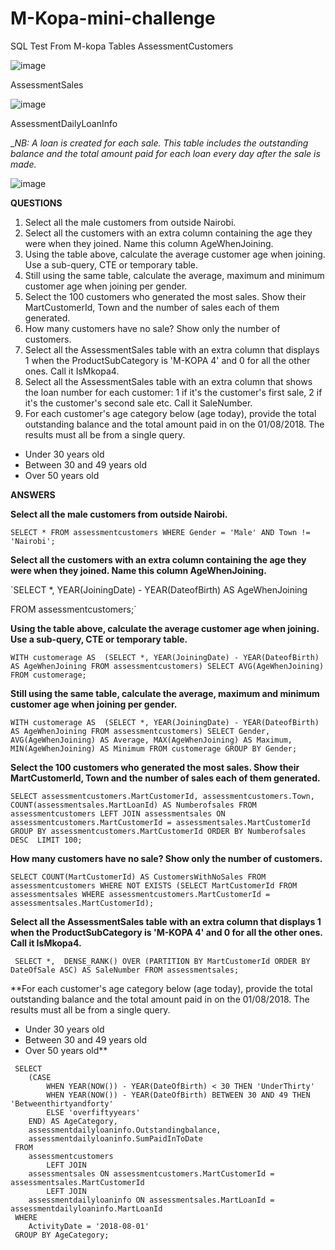 # M-Kopa-mini-challenge
SQL Test From M-kopa 
Tables 
AssessmentCustomers

![image](https://user-images.githubusercontent.com/10958742/123120438-fa7c8680-d44c-11eb-86d5-c7a9b3d0e67f.png)

AssessmentSales

![image](https://user-images.githubusercontent.com/10958742/123120502-09fbcf80-d44d-11eb-999a-77d7d859fb2f.png)

AssessmentDailyLoanInfo

__NB: A loan is created for each sale. This table includes the outstanding balance and the total amount paid for each loan every day after the sale is made._

![image](https://user-images.githubusercontent.com/10958742/123120523-0f591a00-d44d-11eb-9c6f-6c79cb6e167c.png)

**QUESTIONS**
1. Select all the male customers from outside Nairobi.
2. Select all the customers with an extra column containing the age they were when they joined. Name this column AgeWhenJoining.
3. Using the table above, calculate the average customer age when joining. Use a sub-query, CTE or temporary table.
4. Still using the same table, calculate the average, maximum and minimum customer age when joining per gender.
5. Select the 100 customers who generated the most sales. Show their MartCustomerId, Town and the number of sales each of them generated.
6. How many customers have no sale? Show only the number of customers.
7. Select all the AssessmentSales table with an extra column that displays 1 when the ProductSubCategory is 'M-KOPA 4' and 0 for all the other ones. Call it IsMkopa4.
8. Select all the AssessmentSales table with an extra column that shows the loan number for each customer: 1 if it's the customer's first sale, 2 if it's the customer's second sale etc. Call it SaleNumber.
9. For each customer's age category below (age today), provide the total outstanding balance and the total amount paid in on the 01/08/2018. The results must all be from a single query.
- Under 30 years old
-  Between 30 and 49 years old
- Over 50 years old

**ANSWERS**

**Select all the male customers from outside Nairobi.**

`SELECT * FROM assessmentcustomers
 WHERE Gender = 'Male' AND Town != 'Nairobi';`

**Select all the customers with an extra column containing the age they were when they joined. Name this column AgeWhenJoining.**

`SELECT *, YEAR(JoiningDate) - YEAR(DateofBirth) AS AgeWhenJoining

 FROM assessmentcustomers;`

**Using the table above, calculate the average customer age when joining. Use a sub-query, CTE or temporary table.**

`WITH customerage AS 
 (SELECT *, YEAR(JoiningDate) - YEAR(DateofBirth) AS AgeWhenJoining FROM assessmentcustomers)
  SELECT AVG(AgeWhenJoining) FROM customerage;`

**Still using the same table, calculate the average, maximum and minimum customer age when joining per gender.**

`WITH customerage AS 
 (SELECT *, YEAR(JoiningDate) - YEAR(DateofBirth) AS AgeWhenJoining FROM assessmentcustomers)
 SELECT Gender, AVG(AgeWhenJoining) AS Average, MAX(AgeWhenJoining) AS Maximum, MIN(AgeWhenJoining) AS Minimum FROM customerage
 GROUP BY Gender;`

**Select the 100 customers who generated the most sales. Show their MartCustomerId, Town and the number of sales each of them generated.**

`SELECT assessmentcustomers.MartCustomerId, assessmentcustomers.Town, COUNT(assessmentsales.MartLoanId) AS Numberofsales FROM assessmentcustomers
 LEFT JOIN assessmentsales ON assessmentcustomers.MartCustomerId = assessmentsales.MartCustomerId
 GROUP BY assessmentcustomers.MartCustomerId
 ORDER BY Numberofsales DESC 
 LIMIT 100;`

**How many customers have no sale? Show only the number of customers.**

`SELECT COUNT(MartCustomerId) AS CustomersWithNoSales FROM assessmentcustomers
 WHERE NOT EXISTS (SELECT MartCustomerId FROM assessmentsales WHERE assessmentcustomers.MartCustomerId = assessmentsales.MartCustomerId);`

**Select all the AssessmentSales table with an extra column that displays 1 when the ProductSubCategory is 'M-KOPA 4' and 0 for all the other ones. Call it IsMkopa4.**

` SELECT *, 
  DENSE_RANK() OVER (PARTITION BY MartCustomerId ORDER BY DateOfSale ASC) AS SaleNumber
  FROM assessmentsales;`

**For each customer's age category below (age today), provide the total outstanding balance and the total amount paid in on the 01/08/2018. The results must all be from a single query.
- Under 30 years old
-  Between 30 and 49 years old
- Over 50 years old**

```
 SELECT
    (CASE
        WHEN YEAR(NOW()) - YEAR(DateOfBirth) < 30 THEN 'UnderThirty'
        WHEN YEAR(NOW()) - YEAR(DateOfBirth) BETWEEN 30 AND 49 THEN 'Betweenthirtyandforty'
        ELSE 'overfiftyyears'
    END) AS AgeCategory,
    assessmentdailyloaninfo.Outstandingbalance,
    assessmentdailyloaninfo.SumPaidInToDate
 FROM
    assessmentcustomers
        LEFT JOIN
    assessmentsales ON assessmentcustomers.MartCustomerId = assessmentsales.MartCustomerId
        LEFT JOIN
    assessmentdailyloaninfo ON assessmentsales.MartLoanId = assessmentdailyloaninfo.MartLoanId
 WHERE
    ActivityDate = '2018-08-01'
 GROUP BY AgeCategory;
 ```
